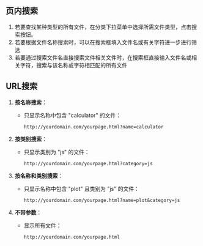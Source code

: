 
## 页内搜索
1. 若要查找某种类型的所有文件，在分类下拉菜单中选择所需文件类型，点击搜索按钮。
2. 若要根据文件名称搜索时，可以在搜索框填入文件名或有关字符进一步进行筛选
3. 若要通过搜索文件名直接搜索文件相关文件时，在搜索框直接输入文件名或相关字符，搜索与该名称或字符相匹配的所有文件


## URL搜索

1. **按名称搜索**：
   - 只显示名称中包含 "calculator" 的文件：
     ```
     http://yourdomain.com/yourpage.html?name=calculator
     ```

2. **按类别搜索**：
   - 只显示类别为 "js" 的文件：
     ```
     http://yourdomain.com/yourpage.html?category=js
     ```

3. **按名称和类别搜索**：
   - 只显示名称中包含 "plot" 且类别为 "js" 的文件：
     ```
     http://yourdomain.com/yourpage.html?name=plot&category=js
     ```

4. **不带参数**：
   - 显示所有文件：
     ```
     http://yourdomain.com/yourpage.html
     ```
